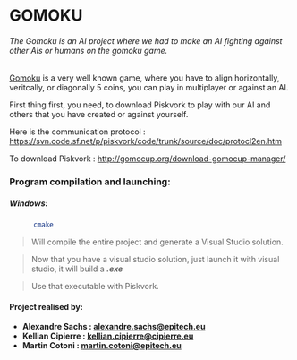 # GOMOKU

###### The Gomoku is an AI project where we had to make an AI fighting against other AIs or humans on the gomoku game.
[Gomoku](https://en.wikipedia.org/wiki/Gomoku) is a very well known game, where you have to align horizontally, veritcally, or diagonally 5 coins, you can play in multiplayer or against an AI.

First thing first, you need, to download Piskvork to play with our AI and others that you have created or against yourself.

Here is the communication protocol : https://svn.code.sf.net/p/piskvork/code/trunk/source/doc/protocl2en.htm

To download Piskvork : http://gomocup.org/download-gomocup-manager/

### Program compilation and launching:
  ##### Windows:
  ```sh
        cmake
```
  > Will compile the entire project and generate a Visual Studio solution.

  > Now that you have a visual studio solution, just launch it with visual studio, it will build a ***.exe***
  
  > Use that executable with Piskvork.


 #### Project realised by:
- **Alexandre Sachs : [alexandre.sachs@epitech.eu](https://github.com/SachsA)**
- **Kellian Cipierre : [kellian.cipierre@cipierre.eu](https://github.com/K6PIR)**
- **Martin Cotoni : [martin.cotoni@epitech.eu](https://github.com/cotonim)**
